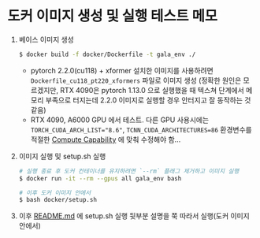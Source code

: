 # 도커 이미지 생성 및 실행 테스트 메모

1. 베이스 이미지 생성

    ```bash
    $ docker build -f docker/Dockerfile -t gala_env ./
    ```

    - pytorch 2.2.0(cu118) + xformer 설치한 이미지를 사용하려면 `Dockerfile_cu118_pt220_xformers` 파일로 이미지 생성 (정확한 원인은 모르겠지만, RTX 4090은 pytorch 1.13.0 으로 실행했을 때 텍스쳐 단계에서 메모리 부족으로 터지는데 2.2.0 이미지로 실행할 경우 안터지고 잘 동작하는 것 같음)
    - RTX 4090, A6000 GPU 에서 테스트. 다른 GPU 사용시에는 `TORCH_CUDA_ARCH_LIST="8.6"`, `TCNN_CUDA_ARCHITECTURES=86` 환경변수를 적절한 [Compute Capability](https://developer.nvidia.com/cuda-gpus#compute) 에 맞춰 수정해야 함...

2. 이미지 실행 및 setup.sh 실행

    ```bash
    # 실행 종료 후 도커 컨테이너를 유지하려면 `--rm` 플래그 제거하고 이미지 실행
    $ docker run -it --rm --gpus all gala_env bash

    # 이후 도커 이미지 안에서
    $ bash docker/setup.sh
    ```

3. 이후 [README.md](../README.md) 에 setup.sh 실행 뒷부분 설명을 쭉 따라서 실행(도커 이미지 안에서)


